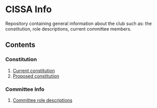 # CISSA Info
Repository containing general information about the club such as: the constitution, role descriptions, current committee members.

## Contents

### Constitution
1. [Current constitution](https://github.com/cissa-unimelb/info/blob/master/constitution.md)
2. [Proposed constitution](https://github.com/cissa-unimelb/info/pull/1/files?short_path=26f07ab#diff-26f07ab58c6acb6da1a3d79f4c13125d)

### Committee Info
1. [Committee role descriptions](https://github.com/cissa-unimelb/info/blob/master/role-descriptions.md)
